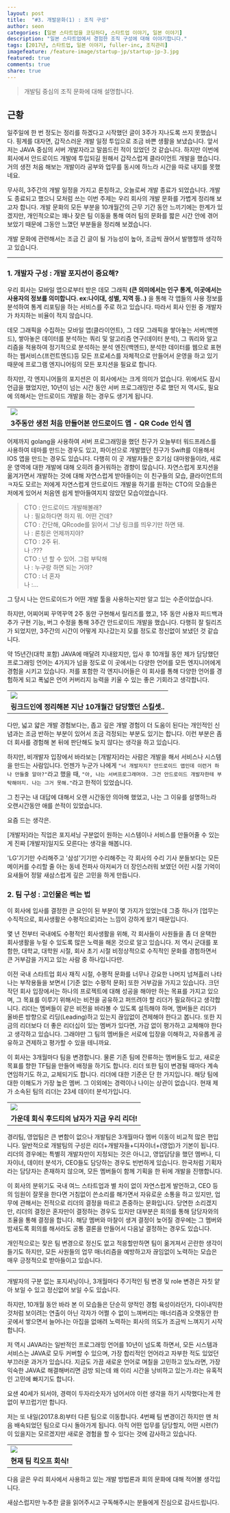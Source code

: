 ```yaml
---
layout: post
title:  "#3. 개발문화(1) : 조직 구성"
author: seon
categories: [일본 스타트업을 코딩하다, 스타트업 이야기, 일본 이야기]
description: "일본 스타트업에서 경험한 조직 구성에 대해 이야기합니다."
tags: [2017년, 스타트업, 일본 이야기, fuller-inc, 조직관리]
imagefeature: /feature-image/startup-jp/startup-jp-3.jpg
featured: true
comments: true
share: true
---
```


> 개발팀 중심의 조직 문화에 대해 설명합니다.

## 근황


일주일에 한 번 정도는 정리를 하겠다고 시작했던 글이 3주가 지나도록 쓰지 못했습니다. 핑계를 대자면, 갑작스러운 개발 일정 투입으로 조금 바쁜 생활을 보냈습니다. 앞서 저는 JAVA 중심의 서버 개발자라고 말씀드린 적이 있었던 것 같습니다. 하지만 이번에 회사에서 안드로이드 개발에 투입되길 원해서 갑작스럽게 클라이언트 개발을 했습니다. 거의 생전 처음 해보는 개발이라 공부와 업무를 동시에 하느라 시간을 따로 내지를 못했네요.



무사히, 3주간의 개발 일정을 가지고 론칭하고, 오늘로써 개발 종료가 되었습니다. 개발도 종료되고 했으니 모처럼 쓰는 이번 주제는 우리 회사의 개발 문화를 가볍게 정리해 보고자 합니다. 개발 문화의 모든 부분을 10개월간의 근무 기간 동안 느끼기에는 한계가 있겠지만, 개인적으로는 꽤나 잦은 팀 이동을 통해 여러 팀의 문화를 짧은 시간 안에 겪어보았기 때문에 그동안 느꼈던 부분들을 정리해 보겠습니다.



개발 문화에 관련해서는 조금 긴 글이 될 가능성이 높아, 조금씩 끊어서 발행할까 생각하고 있습니다.

- - -

### 1. 개발자 구성 : 개발 포지션이 중요해?


우리 회사는 모바일 앱으로부터 받은 데모 그래픽 **(큰 의미에서는 인구 통계, 이곳에서는 사용자의 정보를 의미합니다. ex:나이대, 성별, 지역 등..)** 을 통해 각 앱들의 사용 정보를 분석하여 통계 리포팅을 하는 서비스를 주로 하고 있습니다. 따라서 회사 인원 중 개발자가 차지하는 비율이 적지 않습니다. 



데모 그래픽을 수집하는 모바일 앱(클라이언트), 그 데모 그래픽을 쌓아놓는 서버(백엔드), 쌓아놓은 데이터를 분석하는 쿼리 및 알고리즘 연구(데이터 분석), 그 쿼리와 알고리즘을 적용하여 정기적으로 분석하는 분석 엔진(백엔드), 분석한 데이터를 웹으로 표현하는 웹서비스(프런트엔드)등 모든 프로세스를 자체적으로 만들어서 운영을 하고 있기 때문에 프로그램 엔지니어링의 모든 포지션을 필요로 합니다.



하지만, 각 엔지니어들의 포지션은 이 회사에서는 크게 의미가 없습니다. 위에서도 잠시 언급을 했었지만, 10년이 넘는 시간 동안 서버 프로그래밍만 주로 했던 저 역시도, 필요에 의해서는 안드로이드 개발을 하는 경우도 생기게 됩니다.

<div class="row">
    <center>
        <table>
            <tbody>
                <tr>
                    <td>
                        <img src="https://s3-ap-northeast-1.amazonaws.com/seonology-blog/jekyll/startup-jp-3/1.png" />
                    </td>
                </tr>
                <tr>
                    <td>
                        <center><b>3주동안 생전 처음 만들어본 안드로이드 앱 - QR Code 인식 앱</b></center>
                    </td>
                </tr>
            </tbody>
        </table>
    </center>
</div>

어제까지 golang을 사용하여 서버 프로그래밍을 했던 친구가 오늘부터 워드프레스를 사용하여 테마를 만드는 경우도 있고, 파이선으로 개발했던 친구가 Swift를 이용해서 IOS 앱을 만드는 경우도 있습니다. 다행히 이 곳 개발자들은 호기심 대마왕들이라, 새로운 영역에 대한 개발에 대해 오히려 즐거워하는 경향이 많습니다. 자연스럽게 포지션을 옮겨가면서 개발하는 것에 대해 자연스럽게 받아들이는 이 친구들의 모습, 클라이언트의 ㅋ자도 모르는 저에게 자연스럽게 안드로이드 개발을 하기를 원하는 CTO의 모습들은 저에게 있어서 처음엔 쉽게 받아들여지지 않았던 모습이었습니다.

>CTO : 안드로이드 개발해볼래?<br>
나 : 필요하다면 하지 뭐. 어떤 건데?<br>
CTO : 간단해, QRcode를 읽어서 그냥 링크를 띄우기만 하면 돼.<br>
나 : 론칭은 언제까지야?<br>
CTO : 2주 뒤.<br>
나 :???<br>
CTO : 넌 할 수 있어. 그럼 부탁해<br>
나 : 누구랑 하면 되는 거야?<br>
CTO : 너 혼자<br>
나 :...<br>

그 당시 나는 안드로이드가 어떤 개발 툴을 사용하는지만 알고 있는 수준이었습니다.

하지만, 어찌어찌 꾸역꾸역 2주 동안 구현해서 릴리즈를 했고, 1주 동안 사용자 피드백과 추가 구현 기능, 버그 수정을 통해 3주간 안드로이드 개발을 했습니다. 다행히 잘 릴리즈가 되었지만, 3주간의 시간이 어떻게 지나갔는지 모를 정도로 정신없이 보냈던 것 같습니다.


약 15년간(대학 포함) JAVA에 매달려 지내왔지만, 입사 후 10개월 동안 제가 담당했던 프로그래밍 언어는 4가지가 넘을 정도로 이 곳에서는 다양한 언어를 모든 엔지니어에게 경험을 시키고 있습니다. 저를 포함한 각 엔지니어들은 이 회사를 통해 다양한 언어를 경험하게 되고 폭넓은 언어 커버리지 능력을 키울 수 있는 좋은 기회라고 생각합니다.

<div class="row">
    <center>
        <table>
            <tbody>
                <tr>
                    <td>
                        <img src="https://s3-ap-northeast-1.amazonaws.com/seonology-blog/jekyll/startup-jp-3/2.png" />
                    </td>
                </tr>
                <tr>
                    <td>
                        <center><b>링크드인에 정리해본 지난 10개월간 담당했던 스킬셋..</b></center>
                    </td>
                </tr>
            </tbody>
        </table>
    </center>
</div>

다만, 넓고 얇은 개발 경험보다는, 좁고 깊은 개발 경험이 더 도움이 된다는 개인적인 신념과는 조금 반하는 부분이 있어서 조금 걱정되는 부분도 있기는 합니다. 이런 부분은 좀 더 회사를 경험해 본 뒤에 판단해도 늦지 않다는 생각을 하고 있습니다.

하지만, 비개발자 입장에서 바라보는 [개발자]라는 사람은 개발을 해서 서비스나 시스템을 만드는 사람입니다. 언젠가 누군가 나에게 `"너 개발자지? 안드로이드 앱인데 이런거 하나 만들줄 알아?"`라고 했을 때, `"아, 나는 서버프로그래머야. 그건 안드로이드 개발자한테 부탁해야지. 나는 그거 못해."`라고 한적이 있었습니다.

그 친구는 내 대답에 대해서 오랜 시간동안 의아해 했었고, 나는 그 이유를 설명하느라 오랜시간동안 애를 쓴적이 있었습니다.

요즘 드는 생각은.

[개발자]라는 직업은 포지셔닝 구분없이 원하는 시스템이나 서비스를 만들어줄 수 있는게 진짜 [개발자]일지도 모른다는 생각을 해봅니다.

'LG'기기만 수리해주고 '삼성'기기만 수리해주는 각 회사의 수리 기사 분들보다는 모든 메이커를 수리할 줄 아는 동네 전파사 아저씨가 더 장인스러워 보였던 어린 시절 기억이 요새들어 정말 새삼스럽게 깊은 고민을 하게 만듭니다.


### 2. 팀 구성 : 고인물은 썩는 법


이 회사에 입사를 결정한 큰 요인이 된 부분이 몇 가지가 있었는데 그중 하나가 [업무는 수직적으로, 회사생활은 수평적으로]라는 느낌이 강하게 왔기 때문입니다.

몇 년 전부터 국내에도 수평적인 회사생활을 위해, 각 회사들이 사원들을 좀 더 윤택한 회사생활을 누릴 수 있도록 많은 노력을 해온 것으로 알고 있습니다. 저 역시 군대를 포함한, 대학교, 대학원 시절, 회사 초기 시절 비정상적으로 수직적인 문화를 경험하면서 큰 거부감을 가지고 있는 사람 중 하나입니다만.

이전 국내 스타트업 회사 재직 시절, 수평적 문화를 너무나 강요한 나머지 넘쳐흘러 나타나는 부작용들을 보면서 [기준 없는 수평적 문화] 또한 거부감을 가지고 있습니다. 크던 작던 회사 입장에서는 하나의 프로젝트에 대해 성공을 해야만 하는 목표를 가지고 있으며, 그 목표를 이루기 위해서는 비전을 공유하고 퍼뜨려야 할 리더가 필요하다고 생각합니다. 리더는 멤버들이 같은 비전을 바라볼 수 있도록 설득해야 하며, 멤버들은 리더가 올바른 방향으로 리딩(Leading)하고 있는지 끊임없이 견제해야 한다고 봅니다. 또한 지금의 리더보다 더 좋은 리더십이 있는 멤버가 있다면, 가감 없이 평가하고 교체해야 한다고 생각하고 있습니다. 그래야만 그 팀의 멤버들은 서로에 입장을 이해하고, 자유롭게 공유하고 견제하고 평가할 수 있을 테니까요.

이 회사는 3개월마다 팀을 변경합니다. 물론 기존 팀에 잔류하는 멤버들도 있고, 새로운 목표를 향한 TF팀을 만들어 배정을 하기도 합니다. 리더 또한 팀이 변경될 때마다 계속 연임하기도 하고, 교체되기도 합니다. 리더에 대한 기준은 단 한 가지입니다. 해당 팀에 대한 이해도가 가장 높은 멤버. 그 이외에는 경력이나 나이는 상관이 없습니다. 현재 제가 소속된 팀의 리더는 23세 데이터 분석가입니다. 


<div class="row">
    <table>
        <tbody>
            <tr>
                <td>
                    <img src="https://s3-ap-northeast-1.amazonaws.com/seonology-blog/jekyll/startup-jp-3/3.jpg" />
                </td>
            </tr>
            <tr>
                <td>
                    <center><b>가운데 회식 후드티의 남자가 지금 우리 리더!</b></center>
                </td>
            </tr>
        </tbody>
    </table>
</div>

경리팀, 영업팀은 큰 변함이 없으나 개발팀은 3개월마다 멤버 이동이 비교적 많은 편입니다.  일반적으로 개발팀의 구성은 리더+개발자들+디자이너+(영업)가 기본이 됩니다. 리더의 경우에는 특별히 개발자만이 지정되는 것은 아니고, 영업담당을 했던 멤버나, 디자이너, 데이터 분석가, CEO들도 담당하는 경우도 빈번하게 있습니다. 한국처럼 기획자라는 담당자는 존재하지 않으며, 모든 멤버들이 함께 기획을 한 뒤에 개발을 진행합니다.

이 회사의 분위기도 국내 여느 스타트업과 별 차이 없이 자연스럽게 발언하고, CEO 등의 임원이 잘못을 한다면 거침없이 쓴소리를 해가면서 자유로운 소통을 하고 있지만, 업무에 관해서는 전적으로 리더의 결정을 따르고 존중하는 문화입니다. 당연한 소리겠지만, 리더의 결정은 혼자만이 결정하는 경우도 있지만 대부분은 회의를 통해 담당자와의 조율을 통해 결정을 합니다. 해당 멤버와 마찰이 생겨 결정이 늦어질 경우에는 그 멤버와 밤새도록 회의를 해서라도 공통 결론을 만들어서 다음날 결정하는 경우도 있습니다.



개인적으로는 잦은 팀 변경으로 정신도 없고 적응할만하면 팀이 옮겨져서 곤란한 생각이 들기도 하지만, 모든 사원들의 업무 매너리즘을 예방하고자 끊임없이 노력하는 모습은 매우 긍정적으로 받아들이고 있습니다.

- - -

개발자의 구분 없는 포지셔닝이나, 3개월마다 주기적인 팀 변경 및 role 변경은 자칫 얕아 보일 수 있고 정신없어 보일 수도 있습니다.

하지만, 10개월 동안 바라 본 이 모습들은 단순히 양적인 경험 육성이라던가, 다이내믹한 것처럼 보이려는 연출이 아닌 각자가 어쩔 수 없이 느껴버리는 매너리즘과 오랫동안 한 곳에서 쌓으면서 늘어나는 아집을 없애려 노력하는 회사의 의도가 조금씩 느껴지기 시작합니다.

저 역시 JAVA라는 일반적인 프로그래밍 언어를 10년이 넘도록 하면서, 모든 시스템과 서비스는 JAVA로 모두 커버할 수 있으며, 가장 합리적인 언어라고 자부한 적도 있었던 부끄러운 과거가 있습니다. 지금도 가끔 새로운 언어로 며칠을 고민하고 있노라면, 가장 익숙한 JAVA로 해결해버리면 금방 되는데 왜 이리 시간을 낭비하고 있는가.라는 유혹적인 고민에 빠지기도 합니다.



요샌 40세가 되서야, 경력이 두자리숫자가 넘어서야 이런 생각을 하기 시작했다는게 한없이 부끄럽기만 합니다. 



저는 또 내일(2017.8.8)부터 다른 팀으로 이동합니다. 4번째 팀 변경이긴 하지만 맨 처음 배속되었던 팀으로 다시 돌아가게 됩니다. 아직 어떤 업무를 담당할지, 어떤 시련(?)이 있을지는 모르겠지만 새로운 경험을 할 수 있다는 것에 감사하고 있습니다. 

<div class="row">
    <center>
        <table>
            <tbody>
                <tr>
                    <td>
                        <img src="https://s3-ap-northeast-1.amazonaws.com/seonology-blog/jekyll/startup-jp-3/4.jpg" />
                    </td>
                </tr>
                <tr>
                    <td>
                        <center><b>현재 팀 킥오프 회식!</b></center>
                    </td>
                </tr>
            </tbody>
        </table>
    </center>
</div>

다음 글은 우리 회사에서 사용하고 있는 개발 방법론과 회의 문화에 대해 적어볼 생각입니다. 

새삼스럽지만 누추한 글을 읽어주시고 구독해주시는 분들에게 진심으로 감사드립니다.